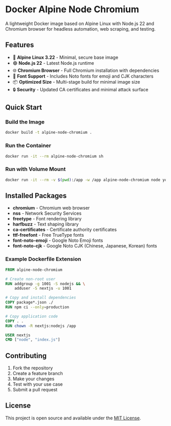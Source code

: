 # Docker Alpine Node Chromium

A lightweight Docker image based on Alpine Linux with Node.js 22 and Chromium browser for headless automation, web scraping, and testing.

## Features

- 🐧 **Alpine Linux 3.22** - Minimal, secure base image
- 🟢 **Node.js 22** - Latest Node.js runtime
- 🌐 **Chromium Browser** - Full Chromium installation with dependencies
- 🎨 **Font Support** - Includes Noto fonts for emoji and CJK characters
- 📦 **Optimized Size** - Multi-stage build for minimal image size
- 🔒 **Security** - Updated CA certificates and minimal attack surface

## Quick Start

### Build the Image

```bash
docker build -t alpine-node-chromium .
```

### Run the Container

```bash
docker run -it --rm alpine-node-chromium sh
```

### Run with Volume Mount

```bash
docker run -it --rm -v $(pwd):/app -w /app alpine-node-chromium node your-script.js
```

## Installed Packages

- **chromium** - Chromium web browser
- **nss** - Network Security Services
- **freetype** - Font rendering library
- **harfbuzz** - Text shaping library
- **ca-certificates** - Certificate authority certificates
- **ttf-freefont** - Free TrueType fonts
- **font-noto-emoji** - Google Noto Emoji fonts
- **font-noto-cjk** - Google Noto CJK (Chinese, Japanese, Korean) fonts

### Example Dockerfile Extension

```dockerfile
FROM alpine-node-chromium

# Create non-root user
RUN addgroup -g 1001 -S nodejs && \
    adduser -S nextjs -u 1001

# Copy and install dependencies
COPY package*.json ./
RUN npm ci --only=production

# Copy application code
COPY . .
RUN chown -R nextjs:nodejs /app

USER nextjs
CMD ["node", "index.js"]
```

## Contributing

1. Fork the repository
2. Create a feature branch
3. Make your changes
4. Test with your use case
5. Submit a pull request

## License

This project is open source and available under the [MIT License](LICENSE).
